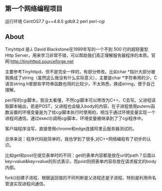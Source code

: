 ## 第一个网络编程项目 ##

运行环境 CentOS7.7 g++4.8.5 gdb9.2
perl perl-cgi

## About ##

Tinyhttpd 是J. David Blackstone在1999年写的一个不到 500 行的超轻量型 Http Server，用来学习非常不错，可以帮助我们真正理解服务器程序的本质。官网:http://tinyhttpd.sourceforge.net

主要参考Tinyhttpd，但不是完全一样的，有部分修改。比如char \*指针大部分被我换成了string（虽然这么做没有什么实际意义），主要是char \*字符串用的少，C语言string.h里那些字符串函数也用的比较少，不太熟悉，换成string，便于自己理解。

perl写的cgi脚本，我没太看懂，不然cgi脚本可以修改为C++、C去写。父进程读取脚本输出，若是POST，父进程也会输入body的内容，在子进程使用putenv函数设置的环境变量是为了给cgi脚本执行时使用的，相当于通过环境变量实现一个进程间通信。通过execl()调用cgi脚本，环境变量被继承到了了cgi程序中。

客户端程序没写，直接使用chrome和edge连接阿里云服务器测试的。

总体来说：程序代码挺简单的，我也学到了很多,对C++网络编程有了初步的认识。

比如get和post在提交表单时的不同：get的表单内容都是放在url的path？后面以key=value&key=value的形式表示，而post则把表单内容存放在请求报文的body内部。

fork()创建子进程，根据返回值的不同判断是父进程还是子进程。特别是利用命名管道实现进程间通信。
